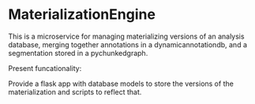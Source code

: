 # MaterializationEngine

This is a microservice for managing materializing versions of an analysis database,  merging together annotations in a dynamicannotationdb, and a segmentation stored in a pychunkedgraph.  

Present funcationality:

Provide a flask app with database models to store the versions of the materialization and scripts to reflect that.